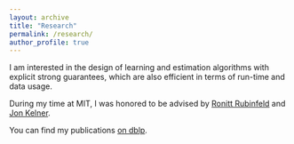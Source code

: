 ```yaml
---
layout: archive
title: "Research"
permalink: /research/
author_profile: true
---
```


I am interested in the design of learning and estimation algorithms with explicit strong guarantees, which are also efficient in terms of run-time and data usage.

During my time at MIT, I was honored to be advised by [Ronitt Rubinfeld](https://people.csail.mit.edu/ronitt/) and [Jon Kelner](https://math.mit.edu/~kelner/).

You can find my publications [on dblp](https://dblp.uni-trier.de/pid/239/5088.html).

<!--

{% include base_path %}

{% for post in site.publications reversed %}
  {% include archive-single.html %}
{% endfor %}
-->
